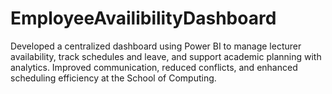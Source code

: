 # EmployeeAvailibilityDashboard
Developed a centralized dashboard using Power BI to manage lecturer availability, track schedules and leave, and support academic planning with analytics. Improved communication, reduced conflicts, and enhanced scheduling efficiency at the School of Computing.
